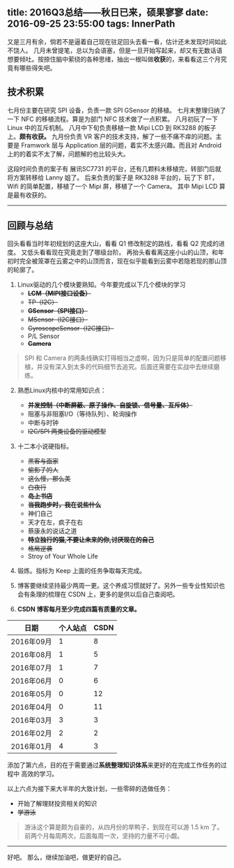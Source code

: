 title: 2016Q3总结——秋日已来，硕果寥寥
date: 2016-09-25 23:55:00
tags: InnerPath
---
又是三月有余，倘若不是逼着自己现在驻足回头去看一看，估计还未发现时间如此不饶人。
几月未曾提笔，总以为会语塞，但是一旦开始写起来，却又有无数话语想要倾吐。按捺住脑中萦绕的各种思绪，抽出一根叫做**收获**的，来看看这三个月究竟有哪些得失吧。

## 技术积累
七月份主要在研究 SPI 设备，负责一款 SPI GSensor 的移植。
七月末整理归纳了一下 NFC 的移植流程。算是为部门 NFC 技术做了一点积累。
八月初玩了一下 Linux 中的互斥机制。
八月中下旬负责移植一款 Mipi LCD 到 RK3288 的板子上。**颇有收获。**
九月份负责 VR 客户的技术支持，解了一些不痛不痒的问题。主要是 Framwork 层与 Application 层的问题，着实不太感兴趣。而且对 Android 上的的着实不太了解，问题解的也比较头大。

这段时间负责的案子有 展讯SC7731 的平台，还有几颗料未移植完，转部门后就将方案转移给 Lanny 姐了。
后来负责的案子是 RK3288 平台的，玩了下 BT，Wifi 的简单配置，移植了一个 Mipi 屏，移植了一个 Camera。
其中 Mipi LCD 算是最有收获的。

---

## 回顾与总结  
回头看看当时年初规划的这座大山，看看 Q1 修改制定的路线，看看 Q2 完成的进度。
又低头看看现在究竟走到了哪级台阶。
再抬头看看离这座小山的山顶，和年初时完全被笼罩在云雾之中的山顶而言，现在似乎能看到云雾中若隐若现的那山顶的轮廓了。

1. Linux驱动的几个模块要熟知。今年要完成以下几个模块的学习
	* ~~**LCM（MIPI接口设备）**~~
	* ~~TP（I2C）~~
	* ~~**GSensor（SPI接口）**~~
	* ~~MSensor（I2C接口）~~
	* ~~GyroscopeSensor（I2C接口）~~
	* P/L Sensor
	* ~~**Camera**~~

> SPI 和 Camera 的两条线确实打得相当之虚啊，因为只是简单的配置问题移植，并没有深入到太多的代码细节去追究。后面还需要在实战中去继续磨练。

2. 熟悉Linux内核中的常用知识点：
	* ~~**并发控制（中断屏蔽、原子操作、自旋锁、信号量、互斥体）**~~
	* 阻塞与非阻塞I/O（等待队列）、轮询操作
	* 中断与时钟
	* ~~I2C/SPI 两类设备的驱动模型~~

3. 十二本小说硬指标。

	* ~~黑客与画家~~
	* ~~偷影子的人~~
	* ~~这么慢，那么美~~
	* ~~白夜行~~
	* ~~**岛上书店**~~
	* ~~**当我跑步时，我在说些什么**~~	
	* 神们自己
	* 天才在左，疯子在右
	* 蔡康永的说话之道
	* ~~**特立独行的猫,不要让未来的你,讨厌现在的自己**~~
	* ~~格局逆袭~~
	* Stroy of Your Whole Life


4. 锻炼。指标为 Keep 上面的任务争取每天完成。

5. 博客要继续坚持最少两周一更。这个养成习惯就好了。另外一些专业性知识也会有条理的梳理在 CSDN 上，更多的是供以后自己查阅吧。

6. **CSDN 博客每月至少完成四篇有质量的文章。** 

|日期 | 个人站点 | CSDN |
|--|--|--|
|2016年09月|1|8|
|2016年08月|1|5|
|2016年07月|1|7|
|2016年06月|0|6|
|2016年05月|0|12|
|2016年04月|0|11|
|2016年03月|3|3|
|2016年02月|2|2|
|2016年01月|4|3|


添加了第六点，目的在于需要通过**系统整理知识体系**来更好的在完成工作任务的过程中 高效的学习。

以上六点为接下来大半年的大致计划，一些零碎的选做任务：
	
* 开始了解理财投资相关的知识
* ~~学游泳~~

> 游泳这个算是颇为自豪的，从四月份的旱鸭子，到现在可以游 1.5 km 了。前两个月每周两次，后面每周一次，坚持的力量不可小觑。

---
好吧。
那么，继续加油吧，做更好的自己。
